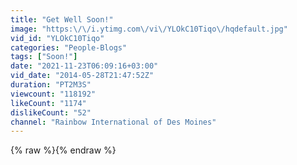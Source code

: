```yaml
---
title: "Get Well Soon!"
image: "https:\/\/i.ytimg.com\/vi\/YLOkC10Tiqo\/hqdefault.jpg"
vid_id: "YLOkC10Tiqo"
categories: "People-Blogs"
tags: ["Soon!"]
date: "2021-11-23T06:09:16+03:00"
vid_date: "2014-05-28T21:47:52Z"
duration: "PT2M3S"
viewcount: "118192"
likeCount: "1174"
dislikeCount: "52"
channel: "Rainbow International of Des Moines"
---
```

{% raw %}{% endraw %}
